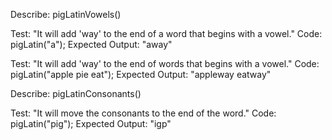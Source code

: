 Describe: pigLatinVowels()

Test: "It will add 'way' to the end of a word that begins with a vowel."
Code: pigLatin("a");
Expected Output: "away"

Test: "It will add 'way' to the end of words that begins with a vowel."
Code: pigLatin("apple pie eat");
Expected Output: "appleway eatway"

Describe: pigLatinConsonants() 

Test: "It will move the consonants to the end of the word."
Code: pigLatin("pig");
Expected Output: "igp"




